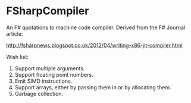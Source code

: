 FSharpCompiler
==============

An F# quotations to machine code compiler. Derived from the F# Journal article:

  http://fsharpnews.blogspot.co.uk/2012/04/writing-x86-jit-compiler.html

Wish list:

1. Support multiple arguments.
2. Support floating point numbers.
3. Emit SIMD instructions.
4. Support arrays, either by passing them in or by allocating them.
5. Garbage collection.
